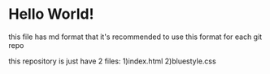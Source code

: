 # Hello World!
this file has md format that it's recommended to use this format for each git repo

this repository is just have 2 files:
1)index.html
2)bluestyle.css